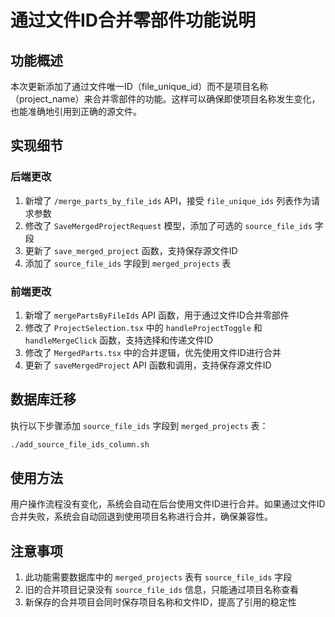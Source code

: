 # 通过文件ID合并零部件功能说明

## 功能概述

本次更新添加了通过文件唯一ID（file_unique_id）而不是项目名称（project_name）来合并零部件的功能。这样可以确保即使项目名称发生变化，也能准确地引用到正确的源文件。

## 实现细节

### 后端更改

1. 新增了 `/merge_parts_by_file_ids` API，接受 `file_unique_ids` 列表作为请求参数
2. 修改了 `SaveMergedProjectRequest` 模型，添加了可选的 `source_file_ids` 字段
3. 更新了 `save_merged_project` 函数，支持保存源文件ID
4. 添加了 `source_file_ids` 字段到 `merged_projects` 表

### 前端更改

1. 新增了 `mergePartsByFileIds` API 函数，用于通过文件ID合并零部件
2. 修改了 `ProjectSelection.tsx` 中的 `handleProjectToggle` 和 `handleMergeClick` 函数，支持选择和传递文件ID
3. 修改了 `MergedParts.tsx` 中的合并逻辑，优先使用文件ID进行合并
4. 更新了 `saveMergedProject` API 函数和调用，支持保存源文件ID

## 数据库迁移

执行以下步骤添加 `source_file_ids` 字段到 `merged_projects` 表：

```bash
./add_source_file_ids_column.sh
```

## 使用方法

用户操作流程没有变化，系统会自动在后台使用文件ID进行合并。如果通过文件ID合并失败，系统会自动回退到使用项目名称进行合并，确保兼容性。

## 注意事项

1. 此功能需要数据库中的 `merged_projects` 表有 `source_file_ids` 字段
2. 旧的合并项目记录没有 `source_file_ids` 信息，只能通过项目名称查看
3. 新保存的合并项目会同时保存项目名称和文件ID，提高了引用的稳定性
